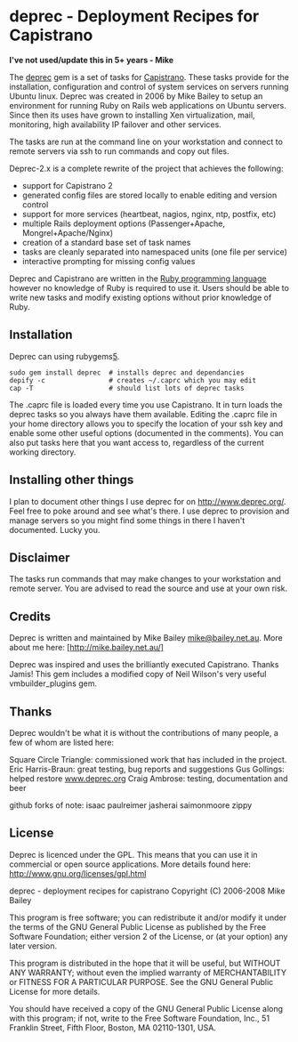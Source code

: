 deprec - Deployment Recipes for Capistrano
==========================================

**I've not used/update this in 5+ years - Mike**

The [deprec][1] gem is a set of tasks for [Capistrano][2]. These tasks provide
for the installation, configuration and control of system services on servers
running Ubuntu linux. Deprec was created in 2006 by Mike Bailey to setup an
environment for running Ruby on Rails web applications on Ubuntu servers. Since
then its uses have grown to installing Xen virtualization, mail, monitoring, 
high availability IP failover and other services.

The tasks are run at the command line on your workstation and connect to 
remote servers via ssh to run commands and copy out files.

Deprec-2.x is a complete rewrite of the project that achieves the following:

* support for Capistrano 2
* generated config files are stored locally to enable editing and version control
* support for more services (heartbeat, nagios, nginx, ntp, postfix, etc) 
* multiple Rails deployment options (Passenger+Apache, Mongrel+Apache/Nginx)
* creation of a standard base set of task names
* tasks are cleanly separated into namespaced units (one file per service)
* interactive prompting for missing config values

Deprec and Capistrano are written in the [Ruby programming language][3] however 
no knowledge of Ruby is required to use it. Users should be able to write 
new tasks and modify existing options without prior knowledge of Ruby.


Installation
------------

Deprec can using rubygems[5].

	sudo gem install deprec  # installs deprec and dependancies 
	depify -c                # creates ~/.caprc which you may edit
	cap -T                   # should list lots of deprec tasks

The .caprc file is loaded every time you use Capistrano. It in turn loads 
the deprec tasks so you always have them available. Editing the .caprc file 
in your home directory allows you to specify the location of your ssh key
and enable some other useful options (documented in the comments). You can
also put tasks here that you want access to, regardless of the current working
directory.


Installing other things
-----------------------

I plan to document other things I use deprec for on http://www.deprec.org/. 
Feel free to poke around and see what's there. I use deprec to provision and 
manage servers so you might find some things in there I haven't documented. Lucky you.


Disclaimer
----------

The tasks run commands that may make changes to your workstation and remote server. 
You are advised to read the source and use at your own risk.


Credits
-------

Deprec is written and maintained by Mike Bailey <mike@bailey.net.au>. 
More about me here: [http://mike.bailey.net.au/]

Deprec was inspired and uses the brilliantly executed Capistrano. Thanks Jamis!
This gem includes a modified copy of Neil Wilson's very useful vmbuilder_plugins gem.


Thanks
------

Deprec wouldn't be what it is without the contributions of many people, a few of whom are listed here:

  Square Circle Triangle: commissioned work that has included in the project.
  Eric Harris-Braun: great testing, bug reports and suggestions
  Gus Gollings: helped restore www.deprec.org
  Craig Ambrose: testing, documentation and beer

  github forks of note:
    isaac
    paulreimer
    jasherai
    saimonmoore
    zippy


License
-------

Deprec is licenced under the GPL. This means that you can use it in commercial 
or open source applications. More details found here:
http://www.gnu.org/licenses/gpl.html

deprec - deployment recipes for capistrano
Copyright (C) 2006-2008 Mike Bailey

This program is free software; you can redistribute it and/or
modify it under the terms of the GNU General Public License
as published by the Free Software Foundation; either version 2
of the License, or (at your option) any later version.

This program is distributed in the hope that it will be useful,
but WITHOUT ANY WARRANTY; without even the implied warranty of
MERCHANTABILITY or FITNESS FOR A PARTICULAR PURPOSE.  See the
GNU General Public License for more details.

You should have received a copy of the GNU General Public License
along with this program; if not, write to the Free Software
Foundation, Inc., 51 Franklin Street, Fifth Floor, Boston, MA  02110-1301, USA.


[1]: http://www.deprec.org/
[2]: http://www.capify.org/
[3]: http://www.ruby-lang.org/en/
[4]: http://rubyforge.org/
[5]: http://rubygems.org/
[6]: http://www.sct.com.au/
